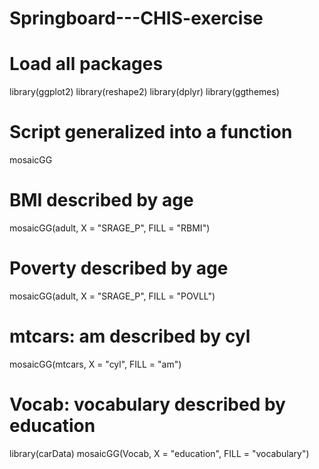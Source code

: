 # Springboard---CHIS-exercise

# Load all packages
library(ggplot2)
library(reshape2)
library(dplyr)
library(ggthemes)

# Script generalized into a function
mosaicGG

# BMI described by age
mosaicGG(adult, X = "SRAGE_P", FILL = "RBMI")

# Poverty described by age
mosaicGG(adult, X = "SRAGE_P", FILL = "POVLL")

# mtcars: am described by cyl
mosaicGG(mtcars, X = "cyl", FILL = "am")

# Vocab: vocabulary described by education
library(carData)
mosaicGG(Vocab, X = "education", FILL = "vocabulary")
